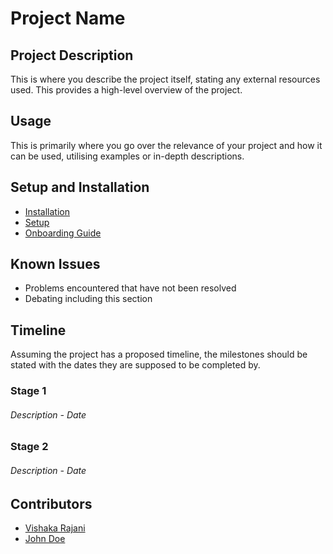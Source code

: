 # Project Name 

## Project Description 
This is where you describe the project itself, stating any external resources used. This provides a high-level overview of the project.  

## Usage
This is primarily where you go over the relevance of your project and how it can be used, utilising examples or in-depth descriptions. 

## Setup and Installation
- [Installation](additional_documents/installation.md)
- [Setup](additional_documents/setup.md)
- [Onboarding Guide](additional_documents/onboarding.md)

## Known Issues 
- Problems encountered that have not been resolved
- Debating including this section

## Timeline
Assuming the project has a proposed timeline, the milestones should be stated with the dates they are supposed to be completed by. 

### Stage 1 
###### Description - Date

### Stage 2 
###### Description - Date

## Contributors
- [Vishaka Rajani](https://github.com/vishraj12)
- [John Doe](https://github.com/vishraj12)


